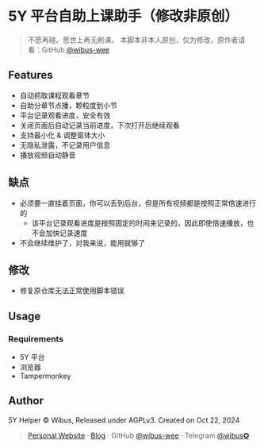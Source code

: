 # 5Y 平台自助上课助手（修改非原创）

> 不愿再碰。愿世上再无刷课。
> 本脚本非本人原创，仅为修改，原作者请看：GitHub [@wibus-wee](https://github.com/wibus-wee/)
## Features

- 自动抓取课程观看章节
- 自助分章节点播，颗粒度到小节
- 平台记录观看进度，安全有效
- 关闭页面后自动记录当前进度，下次打开后继续观看
- 支持最小化 & 调整窗体大小
- 无隐私泄露，不记录用户信息
- 播放视频自动静音


## 缺点

- 必须要一直挂着页面，你可以丢到后台，但是所有视频都是按照正常倍速进行的
  - 该平台记录观看进度是按照固定的时间来记录的，因此即使倍速播放，也不会加快记录速度
- 不会继续维护了，对我来说，能用就够了

## 修改
- 修复原仓库无法正常使用脚本错误

## Usage

### Requirements

- 5Y 平台
- 浏览器
- Tampermonkey


## Author

5Y Helper © Wibus, Released under AGPLv3. Created on Oct 22, 2024

> [Personal Website](http://wibus.ren/) · [Blog](https://blog.wibus.ren/) · GitHub [@wibus-wee](https://github.com/wibus-wee/) · Telegram [@wibus✪](https://t.me/wibus_wee)
